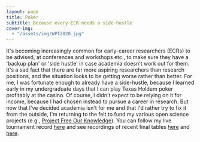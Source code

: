 ```yaml
---
layout: page
title: Poker
subtitle: Because every ECR needs a side-hustle
cover-img:
  - "/assets/img/WPT2020.jpg"
---
```


It's becoming increasingly common for early-career researchers (ECRs) to be advised, at conferences and workshops etc., to make sure they have a 'backup plan' or 'side hustle' in case academia doesn't work out for them. It's a sad fact that there are far more aspiring researchers than research positions, and the situation looks to be getting worse rather than better. For me, I was fortunate enough to already have a side-hustle, because I learned early in my undergraduate days that I can play Texas Holdem poker profitably at the casino. Of course, I didn't expect to be relying on it for income, because I had chosen instead to pursue a career in research. But now that I've decided academia isn't for me and that I'd rather try to fix it from the outside, I'm returning to the felt to fund my various open science projects (e.g., [Project Free Our Knowledge](https://freeourknowledge.org/)). You can follow my live tournament record [here](https://pokerdb.thehendonmob.com/player.php?a=r&n=585943) and see recordings of recent final tables [here](https://fb.watch/3dq0ZmVWkX/) and [here](https://fb.watch/4f3_JWuVZf/). 
